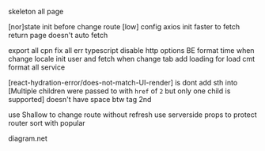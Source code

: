 <!-- Doing -->
skeleton all page
<!-- bug -->

[nor]state init before change route
[low] config axios init faster to fetch
return page doesn't auto fetch
<!-- optimize -->
export all cpn
fix all err typescript
disable http options BE
format time when change locale
init user and fetch when change tab
add loading for load cmt
format all service
<!-- Err -->

[react-hydration-error/does-not-match-UI-render] is dont add sth into <Text>
[Multiple children were passed to <Link> with `href` of `2` but only one child is supported] <Link> doesn't have space btw tag 2nd

<!-- note -->
use Shallow to change route without refresh
use serverside props to protect router
sort with popular
<!-- tool -->
diagram.net
